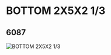 # BOTTOM 2X5X2 1/3
## 6087
![BOTTOM 2X5X2 1/3](https://lc-www-live-s.legocdn.com/media/bricks/5/2/4100423.jpg)